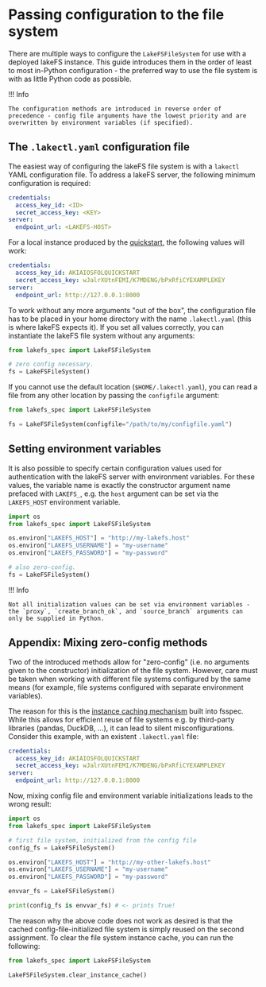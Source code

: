 # Passing configuration to the file system

There are multiple ways to configure the `LakeFSFileSystem` for use with a deployed lakeFS instance.
This guide introduces them in the order of least to most in-Python configuration - the preferred way to use the file system is with as little Python code as possible.

!!! Info
    
    The configuration methods are introduced in reverse order of precedence - config file arguments have the lowest priority and are overwritten by environment variables (if specified).

## The `.lakectl.yaml` configuration file

The easiest way of configuring the lakeFS file system is with a `lakectl` YAML configuration file. To address a lakeFS server, the following minimum configuration is required:

```yaml title="~/.lakectl.yaml"
credentials:
  access_key_id: <ID>
  secret_access_key: <KEY>
server:
  endpoint_url: <LAKEFS-HOST>
```

For a local instance produced by the [quickstart](../quickstart.md), the following values will work:

```yaml title="~/.lakectl.yaml"
credentials:
  access_key_id: AKIAIOSFOLQUICKSTART
  secret_access_key: wJalrXUtnFEMI/K7MDENG/bPxRfiCYEXAMPLEKEY
server:
  endpoint_url: http://127.0.0.1:8000
```

To work without any more arguments "out of the box", the configuration file has to be placed in your home directory with the name `.lakectl.yaml` (this is where lakeFS expects it).
If you set all values correctly, you can instantiate the lakeFS file system without any arguments:

```python
from lakefs_spec import LakeFSFileSystem

# zero config necessary.
fs = LakeFSFileSystem()
```

If you cannot use the default location (`$HOME/.lakectl.yaml`), you can read a file from any other location by passing the `configfile` argument:

```python
from lakefs_spec import LakeFSFileSystem

fs = LakeFSFileSystem(configfile="/path/to/my/configfile.yaml")
```

## Setting environment variables

It is also possible to specify certain configuration values used for authentication with the lakeFS server with environment variables.
For these values, the variable name is exactly the constructor argument name prefaced with `LAKEFS_`, e.g. the `host` argument can be set via the `LAKEFS_HOST` environment variable.

```python
import os
from lakefs_spec import LakeFSFileSystem

os.environ["LAKEFS_HOST"] = "http://my-lakefs.host"
os.environ["LAKEFS_USERNAME"] = "my-username"
os.environ["LAKEFS_PASSWORD"] = "my-password"

# also zero-config.
fs = LakeFSFileSystem()
```

!!! Info
    
    Not all initialization values can be set via environment variables - the `proxy`, `create_branch_ok`, and `source_branch` arguments can only be supplied in Python.

## Appendix: Mixing zero-config methods

Two of the introduced methods allow for "zero-config" (i.e. no arguments given to the constructor) initialization of the file system.
However, care must be taken when working with different file systems configured by the same means (for example, file systems configured with separate environment variables).

The reason for this is the [instance caching mechanism](https://filesystem-spec.readthedocs.io/en/latest/features.html#instance-caching) built into fsspec.
While this allows for efficient reuse of file systems e.g. by third-party libraries (pandas, DuckDB, ...), it can lead to silent misconfigurations. Consider this example, with an existent `.lakectl.yaml` file:

```yaml title="~/.lakectl.yaml"
credentials:
  access_key_id: AKIAIOSFOLQUICKSTART
  secret_access_key: wJalrXUtnFEMI/K7MDENG/bPxRfiCYEXAMPLEKEY
server:
  endpoint_url: http://127.0.0.1:8000
```

Now, mixing config file and environment variable initializations leads to the wrong result:

```python
import os
from lakefs_spec import LakeFSFileSystem

# first file system, initialized from the config file
config_fs = LakeFSFileSystem()

os.environ["LAKEFS_HOST"] = "http://my-other-lakefs.host"
os.environ["LAKEFS_USERNAME"] = "my-username"
os.environ["LAKEFS_PASSWORD"] = "my-password"

envvar_fs = LakeFSFileSystem()

print(config_fs is envvar_fs) # <- prints True! 
```

The reason why the above code does not work as desired is that the cached config-file-initialized file system is simply reused on the second assignment.
To clear the file system instance cache, you can run the following:

```python
from lakefs_spec import LakeFSFileSystem

LakeFSFileSystem.clear_instance_cache()
```
